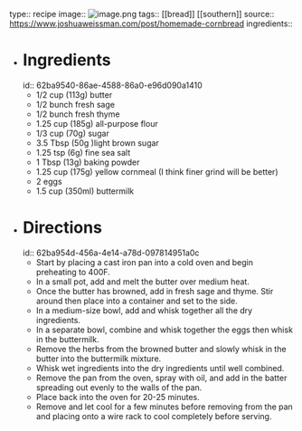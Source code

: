 type:: recipe
image:: ![image.png](../assets/image_1656397386112_0.png) 
tags:: [[bread]] [[southern]]
source:: https://www.joshuaweissman.com/post/homemade-cornbread
ingredients::

- # Ingredients
  id:: 62ba9540-86ae-4588-86a0-e96d090a1410
	- 1/2 cup (113g) butter
	- 1/2 bunch fresh sage
	- 1/2 bunch fresh thyme
	- 1.25 cup (185g) all-purpose flour
	- 1/3 cup (70g) sugar
	- 3.5 Tbsp (50g )light brown sugar
	- 1.25 tsp (6g) fine sea salt
	- 1 Tbsp (13g) baking powder
	- 1.25 cup (175g) yellow cornmeal (I think finer grind will be better)
	- 2 eggs
	- 1.5 cup (350ml) buttermilk
- # Directions
  id:: 62ba954d-456a-4e14-a78d-097814951a0c
	- Start by placing a cast iron pan into a cold oven and begin preheating to 400F.
	- In a small pot, add and melt the butter over medium heat.
	- Once the butter has browned, add in fresh sage and thyme. Stir around then place into a container and set to the side.
	- In a medium-size bowl, add and whisk together all the dry ingredients.
	- In a separate bowl, combine and whisk together the eggs then whisk in the buttermilk.
	- Remove the herbs from the browned butter and slowly whisk in the butter into the buttermilk mixture.
	- Whisk wet ingredients into the dry ingredients until well combined.
	- Remove the pan from the oven, spray with oil, and add in the batter spreading out evenly to the walls of the pan.
	- Place back into the oven for 20-25 minutes.
	- Remove and let cool for a few minutes before removing from the pan and placing onto a wire rack to cool completely before serving.